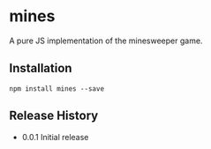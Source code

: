 # mines

A pure JS implementation of the minesweeper game.

## Installation

```
npm install mines --save
```

## Release History

* 0.0.1 Initial release
